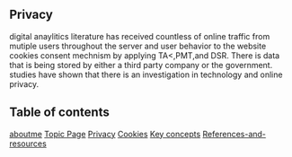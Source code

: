 <h2>Privacy</h2>
digital anaylitics literature has received countless of online traffic from mutiple users throughout the server and user behavior to the website cookies consent mechnism by applying TA<,PMT,and DSR. There is data that is being stored by either a third party company or the government. studies have shown that there is an investigation in technology and online privacy.
 <h2>Table of contents</h2>
<a href=" # gh repo clone chandber/About-Me">aboutme</a>
 <a href=" # Topic-pages-Cookies">Topic Page</a>
  <a href=" # gh repo clone chandber/Privacy">Privacy</a>
  <a href=" # gh repo clone chandber/Topic-pages-Cookies">Cookies</a>
  <a href=" #gh repo clone chandber/Key-concepts-page ">Key concepts</a>
  <a href=" gh repo clone chandber/References-and-resources-page-">References-and-resources</a>

